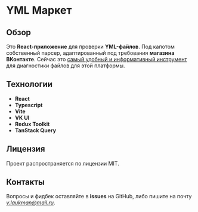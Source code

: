 # YML Маркет

## Обзор
Это **React-приложение** для проверки **YML-файлов**. Под капотом собственный парсер, адаптированный под требования **магазина ВКонтакте**.
Сейчас это <u>самый удобный и информативный инструмент</u> для диагностики файлов для этой платформы.

## Технологии
* **React** 
* **Typescript**
* **Vite**
* **VK UI**
* **Redux Toolkit**
* **TanStack Query** 

## Лицензия
Проект распространяется по лицензии MIT.

## Контакты
Вопросы и фидбек оставляйте в **issues** на GitHub, либо пишите на почту *v.laukman@mail.ru*.